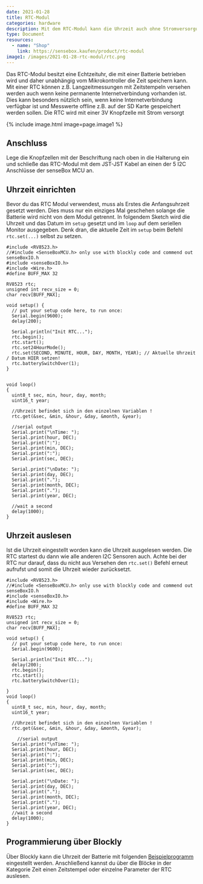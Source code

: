 ```yaml
---
date: 2021-01-28
title: RTC-Modul
categories: hardware
description: Mit dem RTC-Modul kann die Uhrzeit auch ohne Stromversorgung gespeichert werden.
type: Document
resources:
  - name: "Shop"
    link: https://sensebox.kaufen/product/rtc-modul
image1: /images/2021-01-28-rtc-modul/rtc.png
---
```

Das RTC-Modul besitzt eine Echtzeituhr, die mit einer Batterie betrieben wird und daher unabhängig vom Mikrokontroller die Zeit speichern kann. Mit einer RTC können z.B. Langzeitmessungen mit Zeitstempeln versehen werden auch wenn keine permanente Internetverbindung vorhanden ist. Dies kann besonders nützlich sein, wenn keine Internetverbindung verfügbar ist und Messwerte offline z.B. auf der SD Karte gespeichert werden sollen. Die RTC wird mit einer 3V Knopfzelle mit Strom versorgt


{% include image.html image=page.image1 %}


## Anschluss

Lege die Knopfzellen mit der Beschriftung nach oben in die Halterung ein und schließe das RTC-Modul mit dem JST-JST Kabel an einen der 5 I2C Anschlüsse der senseBox MCU an. 


## Uhrzeit einrichten

Bevor du das RTC Modul verwendest, muss als Erstes die Anfangsuhrzeit gesetzt werden. Dies muss nur ein einziges Mal geschehen solange die Batterie wird nicht von dem Modul getrennt. In folgendem Sketch wird die Uhrzeit und das Datum im `setup` gesetzt und im `loop` auf dem seriellen Monitor ausgegeben. 
Denk dran, die aktuelle Zeit im `setup` beim Befehl `rtc.set(...)` selbst zu setzen. 

```arduino
#include <RV8523.h>
//#include <SenseBoxMCU.h> only use with blockly code and commend out senseBoxIO.h
#include <senseBoxIO.h>
#include <Wire.h>
#define BUFF_MAX 32

RV8523 rtc;
unsigned int recv_size = 0;
char recv[BUFF_MAX];

void setup() {
  // put your setup code here, to run once:
  Serial.begin(9600);
  delay(200);
 
  Serial.println("Init RTC...");
  rtc.begin();
  rtc.start();
  rtc.set24HourMode(); 
  rtc.set(SECOND, MINUTE, HOUR, DAY, MONTH, YEAR); // Aktuelle Uhrzeit / Datum HIER setzen!
  rtc.batterySwitchOver(1);
}


void loop()
{
  uint8_t sec, min, hour, day, month;
  uint16_t year;

  //Uhrzeit befindet sich in den einzelnen Variablen !
  rtc.get(&sec, &min, &hour, &day, &month, &year);

  //serial output
  Serial.print("\nTime: ");
  Serial.print(hour, DEC);
  Serial.print(":");
  Serial.print(min, DEC);
  Serial.print(":");
  Serial.print(sec, DEC);

  Serial.print("\nDate: ");
  Serial.print(day, DEC);
  Serial.print(".");
  Serial.print(month, DEC);
  Serial.print(".");
  Serial.print(year, DEC);

  //wait a second
  delay(1000);
}
```

## Uhrzeit auslesen

Ist die Uhrzeit eingestellt worden kann die Uhrzeit ausgelesen werden. Die RTC startest du dann wie alle anderen I2C Sensoren auch. Achte bei der RTC nur darauf, dass du nicht aus Versehen den `rtc.set()` Befehl erneut aufrufst und somit die Uhrzeit wieder zurücksetzt. 

```arduino
#include <RV8523.h>
//#include <SenseBoxMCU.h> only use with blockly code and commend out senseBoxIO.h
#include <senseBoxIO.h>
#include <Wire.h>
#define BUFF_MAX 32

RV8523 rtc;
unsigned int recv_size = 0;
char recv[BUFF_MAX];

void setup() {
  // put your setup code here, to run once:
  Serial.begin(9600);

  Serial.println("Init RTC...");
  delay(200);
  rtc.begin();
  rtc.start();
  rtc.batterySwitchOver(1);

}
void loop()
{
  uint8_t sec, min, hour, day, month;
  uint16_t year;

  //Uhrzeit befindet sich in den einzelnen Variablen !
  rtc.get(&sec, &min, &hour, &day, &month, &year);

    //serial output
  Serial.print("\nTime: ");
  Serial.print(hour, DEC);
  Serial.print(":");
  Serial.print(min, DEC);
  Serial.print(":");
  Serial.print(sec, DEC);

  Serial.print("\nDate: ");
  Serial.print(day, DEC);
  Serial.print(".");
  Serial.print(month, DEC);
  Serial.print(".");
  Serial.print(year, DEC);
  //wait a second
  delay(1000);
}
```
## Programmierung über Blockly

Über Blockly kann die Uhrzeit der Batterie mit folgenden [Beispielprogramm](https://blockly-react.netlify.app/gallery/60c9c7dd1842740018c65bd0) eingestellt werden. Anschließend kannst du über die Blöcke in der Kategorie Zeit einen Zeitstempel oder einzelne Parameter der RTC auslesen.

